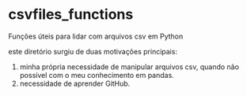 # csvfiles_functions
 Funções úteis para lidar com arquivos csv em Python
 
 este diretório surgiu de duas motivações principais: 
 1) minha própria necessidade de manipular arquivos csv, quando não possível com o meu conhecimento em pandas.
 2) necessidade de aprender GitHub.
